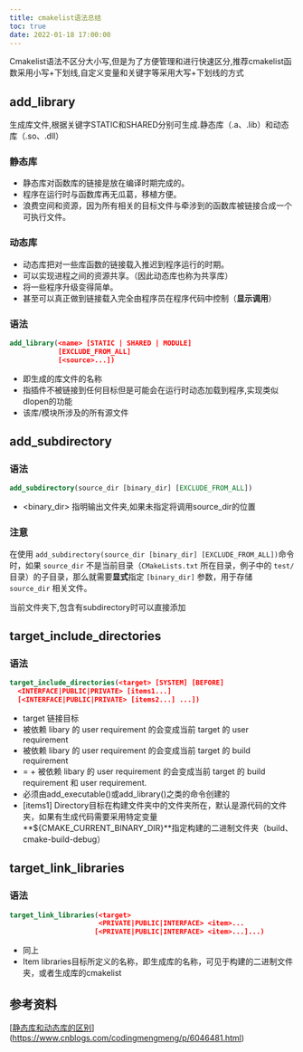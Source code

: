 ```yaml
---
title: cmakelist语法总结
toc: true
date: 2022-01-18 17:00:00
---
```


Cmakelist语法不区分大小写,但是为了方便管理和进行快速区分,推荐cmakelist函数采用小写+下划线,自定义变量和关键字等采用大写+下划线的方式

## add_library

生成库文件,根据关键字STATIC和SHARED分别可生成.静态库（.a、.lib）和动态库（.so、.dll）

### 静态库

- 静态库对函数库的链接是放在编译时期完成的。
- 程序在运行时与函数库再无瓜葛，移植方便。
- 浪费空间和资源，因为所有相关的目标文件与牵涉到的函数库被链接合成一个可执行文件。 

### 动态库

- 动态库把对一些库函数的链接载入推迟到程序运行的时期。　
- 可以实现进程之间的资源共享。（因此动态库也称为共享库）
- 将一些程序升级变得简单。
- 甚至可以真正做到链接载入完全由程序员在程序代码中控制（**显示调用**）

### 语法

```cmake
add_library(<name> [STATIC | SHARED | MODULE]
            [EXCLUDE_FROM_ALL]
            [<source>...])
```

- <name> 即生成的库文件的名称
- <MODULE> 指插件不被链接到任何目标但是可能会在运行时动态加载到程序,实现类似dlopen的功能
- <source> 该库/模块所涉及的所有源文件

## add_subdirectory

### 语法

```cmake
add_subdirectory(source_dir [binary_dir] [EXCLUDE_FROM_ALL])
```

- <binary_dir> 指明输出文件夹,如果未指定将调用source_dir的位置

### 注意

在使用 `add_subdirectory(source_dir [binary_dir] [EXCLUDE_FROM_ALL])`命令时，如果 `source_dir` 不是当前目录（`CMakeLists.txt` 所在目录，例子中的 `test/` 目录）的子目录，那么就需要**显式**指定 `[binary_dir]` 参数，用于存储 `source_dir` 相关文件。

当前文件夹下,包含有subdirectory时可以直接添加

## target_include_directories

### 语法

```cmake
target_include_directories(<target> [SYSTEM] [BEFORE]
  <INTERFACE|PUBLIC|PRIVATE> [items1...]
  [<INTERFACE|PUBLIC|PRIVATE> [items2...] ...])
```

- target 链接目标
- <INTERFACE> 被依赖 libary 的 user requirement 的会变成当前 target 的 user requirement
- <PRIVATE> 被依赖 libary 的 user requirement 的会变成当前 target 的 build requirement
- <PUBLIC> = <INTERFADCE> + <PRIVATE>  被依赖 libary 的 user requirement 的会变成当前 target 的 build requirement 和 user requirement.
- <Target> 必须由add_executable()或add_library()之类的命令创建的
- [items1]  Directory目标在构建文件夹中的文件夹所在，默认是源代码的文件夹，如果有生成代码需要采用特定变量**${CMAKE_CURRENT_BINARY_DIR}**指定构建的二进制文件夹（build、cmake-build-debug）

## target_link_libraries

### 语法

```cmake
target_link_libraries(<target>
                      <PRIVATE|PUBLIC|INTERFACE> <item>...
                     [<PRIVATE|PUBLIC|INTERFACE> <item>...]...)
```

- 同上
- Item libraries目标所定义的名称，即生成库的名称，可见于构建的二进制文件夹，或者生成库的cmakelist

## 参考资料

[[静态库和动态库的区别](https://www.cnblogs.com/codingmengmeng/p/6046481.html)](https://www.cnblogs.com/codingmengmeng/p/6046481.html)